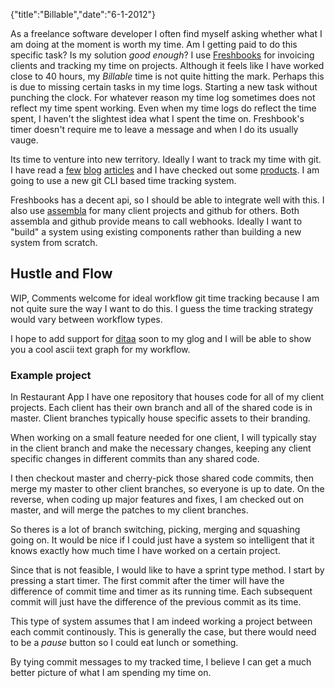 {"title":"Billable","date":"6-1-2012"}

As a freelance software developer I often find myself asking whether
what I am doing at the moment is worth my time. Am I getting paid to do
this specific task? Is my solution *good enough*? I use
[Freshbooks](http://www.freshbooks.com) for invoicing clients and
tracking my time on projects. Although it feels like I have worked close
to 40 hours, my *Billable* time is not quite hitting the mark. Perhaps
this is due to missing certain tasks in my time logs. Starting a new
task without punching the clock. For whatever reason my time log
sometimes does not reflect my time spent working. Even when my time logs
do reflect the time spent, I haven't the slightest idea what I spent the
time on. Freshbook's timer doesn't require me to leave a message and
when I do its usually vauge.

Its time to venture into new territory. Ideally I want to track my time
with git. I have read a
[few](http://andy.delcambre.com/2008/02/06/git-time-tracking.html)
[blog](http://mir.aculo.us/2009/10/12/instant-time-tracking-from-git-commit-messages/)
[articles](https://github.com/rcrowley/gitpaid) and I have checked out
some [products](http://letsfreckle.com/). I am going to use a new git
CLI based time tracking system.

Freshbooks has a decent api, so I should be able to integrate well with
this. I also use [assembla](https://www.assembla.com/) for many client
projects and github for others. Both assembla and github provide means
to call webhooks. Ideally I want to "build" a system using existing
components rather than building a new system from scratch.

Hustle and Flow
---------------

WIP, Comments welcome for ideal workflow git time tracking
because I am not quite sure the way I want to do this. I guess the time
tracking strategy would vary between workflow types. 

I hope to add support for [ditaa](http://ditaa.org/ditaa/) soon to my
glog and I will be able to show you a cool ascii text graph for my
workflow.

### Example project

In Restaurant App I have one repository that houses code for all of my
client projects. Each client has their own branch and all of the shared
code is in master. Client branches typically house specific assets to
their branding.

When working on a small feature needed for one client, I will typically
stay in the client branch and make the necessary changes, keeping any
client specific changes in different commits than any shared code.

I then checkout master and cherry-pick those shared code commits, then
merge my master to other client branches, so everyone is up to date. On
the reverse, when coding up major features and fixes, I am checked out
on master, and will merge the patches to my client branches.

So theres is a lot of branch switching, picking, merging and squashing
going on. It would be nice if I could just have a system so intelligent
that it knows exactly how much time I have worked on a certain project.

Since that is not feasible, I would like to have a sprint type method. I
start by pressing a start timer. The first commit after the timer will
have the difference of commit time and timer as its running time. Each
subsequent commit will just have the difference of the previous commit
as its time.

This type of system assumes that I am indeed working a project between
each commit continously. This is generally the case, but there would
need to be a *pause* button so I could eat lunch or something.

By tying commit messages to my tracked time, I believe I can get a much
better picture of what I am spending my time on.
